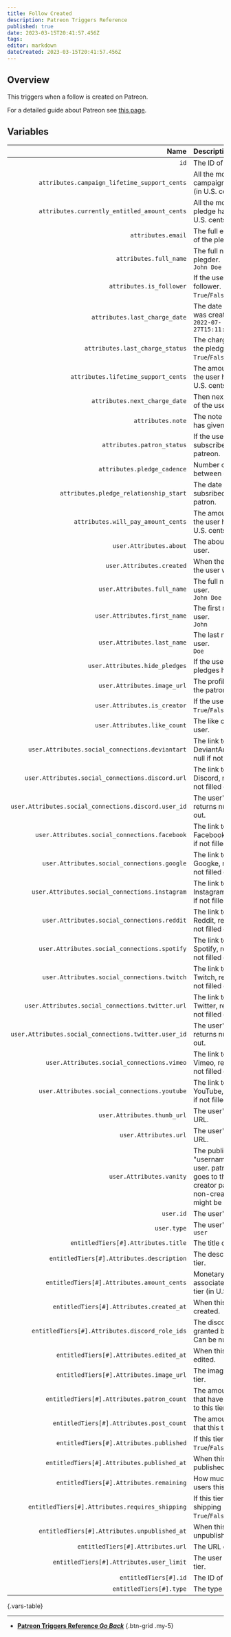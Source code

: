 ```yaml
---
title: Follow Created
description: Patreon Triggers Reference
published: true
date: 2023-03-15T20:41:57.456Z
tags: 
editor: markdown
dateCreated: 2023-03-15T20:41:57.456Z
---
```


## Overview
This triggers when a follow is created on Patreon.

For a detailed guide about Patreon see [this page](/Integrations/Patreon).

## Variables
Name | Description
----:|:------------
`id` | The ID of this event.
`attributes.campaign_lifetime_support_cents` | All the money that the campaign has raised (in U.S. cents).
`attributes.currently_entitled_amount_cents` | All the money that the pledge has raised (in U.S. cents).
`attributes.email` | The full email address of the plegder.
`attributes.full_name` | The full name of the plegder. <br> `John Doe`
`attributes.is_follower` | If the user is a follower. <br> `True`/`False`
`attributes.last_charge_date` | The date the pledge was created. <br> `2022-07-27T15:11:03.000+00:00`
`attributes.last_charge_status` | The charge status of the pledge. <br> `True`/`False`
`attributes.lifetime_support_cents` | The amount of cents the user has given (in U.S. cents).
`attributes.next_charge_date` | Then next charge date of the user.
`attributes.note` | The note that the user has given.
`attributes.patron_status` | If the user is subscribed to your patreon.
`attributes.pledge_cadence` | Number of months between charges.
`attributes.pledge_relationship_start` | The date that the user subsribed to your patron.
`attributes.will_pay_amount_cents` | The amount of cents the user has given (in U.S. cents).
`user.Attributes.about` | The about text of the user.
`user.Attributes.created` | When the account of the user was created.
`user.Attributes.full_name` | The full name of the user. <br> `John Doe`
`user.Attributes.first_name` | The first name of the user. <br> `John`
`user.Attributes.last_name` | The last name of the user. <br> `Doe`
`user.Attributes.hide_pledges` | If the user has it's pledges hidden.
`user.Attributes.image_url` | The profile image of the patron.
`user.Attributes.is_creator` | If the user is a creator. <br> `True`/`False`
`user.Attributes.like_count` | The like count of the user.
`user.Attributes.social_connections.deviantart` | The link to the user's DeviantArt, returns null if not filled out.
`user.Attributes.social_connections.discord.url` | The link to the user's Discord, returns null if not filled out.
`user.Attributes.social_connections.discord.user_id` | The user's Discord ID, returns null if not filled out.
`user.Attributes.social_connections.facebook` | The link to the user's Facebook, returns null if not filled out.
`user.Attributes.social_connections.google` | The link to the user's Googke, returns null if not filled out.
`user.Attributes.social_connections.instagram` | The link to the user's Instagram, returns null if not filled out. 
`user.Attributes.social_connections.reddit` | The link to the user's Reddit, returns null if not filled out.
`user.Attributes.social_connections.spotify` | The link to the user's Spotify, returns null if not filled out.
`user.Attributes.social_connections.twitch` | The link to the user's Twitch, returns null if not filled out.
`user.Attributes.social_connections.twitter.url` | The link to the user's Twitter, returns null if not filled out.
`user.Attributes.social_connections.twitter.user_id` | The user's Twitter ID, returns null if not filled out.
`user.Attributes.social_connections.vimeo` | The link to the user's Vimeo, returns null if not filled out.
`user.Attributes.social_connections.youtube` | The link to the user's YouTube, returns null if not filled out.
`user.Attributes.thumb_url` | The user's thumbnail URL.
`user.Attributes.url` | The user's profile URL.
`user.Attributes.vanity` | The public "username" of the user. patreon.com/ goes to this user's creator page. For non-creator users it might be null.
`user.id` | The user's ID.
`user.type` | The user's type. <br> `user`
`entitledTiers[#].Attributes.title` | The title of this tier.
`entitledTiers[#].Attributes.description` | The description of this tier.
`entitledTiers[#].Attributes.amount_cents` | Monetary amount associated with this tier (in U.S. cents).
`entitledTiers[#].Attributes.created_at` | When this tier was created.
`entitledTiers[#].Attributes.discord_role_ids` | The discord role IDs granted by this tier. Can be null.
`entitledTiers[#].Attributes.edited_at` | When this tier was last edited.
`entitledTiers[#].Attributes.image_url` | The image URL of this tier. 
`entitledTiers[#].Attributes.patron_count` | The amount of patron that have subscribed to this tier.
`entitledTiers[#].Attributes.post_count` | The amount of posts that this tier can see.
`entitledTiers[#].Attributes.published` | If this tier is published <br> `True`/`False`.
`entitledTiers[#].Attributes.published_at` | When this tier was published.
`entitledTiers[#].Attributes.remaining` | How much remaining users this tier has. 
`entitledTiers[#].Attributes.requires_shipping` | If this tier requires shipping <br> `True`/`False`.
`entitledTiers[#].Attributes.unpublished_at` | When this tier was unpublished.
`entitledTiers[#].Attributes.url` | The URL of this tier.
`entitledTiers[#].Attributes.user_limit` | The user limit of this tier.
`entitledTiers[#].id` | The ID of this tier.
`entitledTiers[#].type` | The type of this tier.
{.vars-table}

---

- [<i class="mdi mdi-chevron-left"></i>**Patreon Triggers Reference *Go Back***](/Triggers/Patreon)
{.btn-grid .my-5}